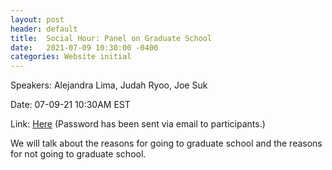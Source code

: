 ```yaml
---
layout: post
header: default
title:  Social Hour: Panel on Graduate School
date:   2021-07-09 10:30:00 -0400
categories: Website initial
---
```


Speakers: Alejandra Lima, Judah Ryoo, Joe Suk

Date: 07-09-21 10:30AM EST

Link: [Here](https://gather.town/i/7Pc6E3IH)  (Password has been sent via email to participants.)

We will talk about the reasons for going to graduate school and the reasons for not going to graduate school.
